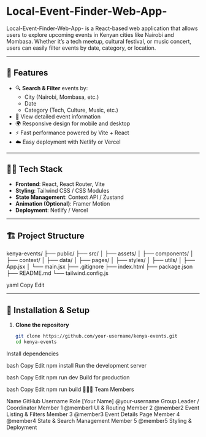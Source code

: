 # Local-Event-Finder-Web-App-


Local-Event-Finder-Web-App- is a React-based web application that allows users to explore upcoming events in Kenyan cities like Nairobi and Mombasa. Whether it’s a tech meetup, cultural festival, or music concert, users can easily filter events by date, category, or location.

---

## 🚀 Features

- 🔍 **Search & Filter** events by:
  - City (Nairobi, Mombasa, etc.)
  - Date
  - Category (Tech, Culture, Music, etc.)
- 📅 View detailed event information
- 🌍 Responsive design for mobile and desktop
- ⚡ Fast performance powered by Vite + React
- ☁️ Easy deployment with Netlify or Vercel

---

## 🧑‍💻 Tech Stack

- **Frontend**: React, React Router, Vite
- **Styling**: Tailwind CSS / CSS Modules
- **State Management**: Context API / Zustand
- **Animation (Optional)**: Framer Motion
- **Deployment**: Netlify / Vercel

---

## 🏗️ Project Structure

kenya-events/ ├── public/ ├── src/ │ ├── assets/ │ ├── components/ │ ├── context/ │ ├── data/ │ ├── pages/ │ ├── styles/ │ ├── utils/ │ ├── App.jsx │ └── main.jsx ├── .gitignore ├── index.html ├── package.json ├── README.md └── tailwind.config.js

yaml
Copy
Edit

---

## 🧪 Installation & Setup

1. **Clone the repository**
   ```bash
   git clone https://github.com/your-username/kenya-events.git
   cd kenya-events
Install dependencies

bash
Copy
Edit
npm install
Run the development server

bash
Copy
Edit
npm run dev
Build for production

bash
Copy
Edit
npm run build
🧑‍🤝‍🧑 Team Members

Name	GitHub Username	Role
[Your Name]	@your-username	Group Leader / Coordinator
Member 1	@member1	UI & Routing
Member 2	@member2	Event Listing & Filters
Member 3	@member3	Event Details Page
Member 4	@member4	State & Search Management
Member 5	@member5	Styling & Deployment

